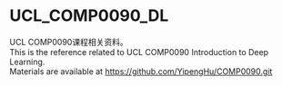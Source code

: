 # UCL_COMP0090_DL
UCL COMP0090课程相关资料。\
This is the reference related to UCL COMP0090 Introduction to Deep Learning.\
Materials are available at https://github.com/YipengHu/COMP0090.git
